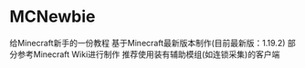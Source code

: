 # MCNewbie
给Minecraft新手的一份教程
基于Minecraft最新版本制作(目前最新版：1.19.2)
部分参考Minecraft Wiki进行制作
推荐使用装有辅助模组(如连锁采集)的客户端
